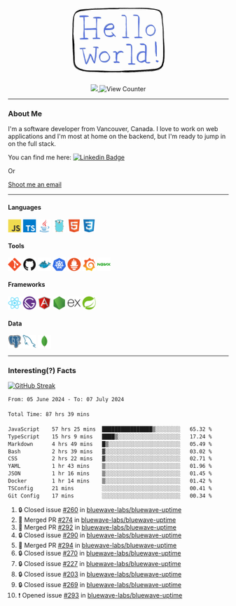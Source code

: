 <div align="center">
    <img src="./img/hello_world.webp" height="200px" width="">
    <div>
        <a href="https://www.linkedin.com/in/ajhollid">
            <img src="https://img.shields.io/badge/LinkedIn-blue"/>
        </a>
        <img src="https://komarev.com/ghpvc/?username=ajhollid&color=yellow" alt="View Counter">
    </div>
</div>

---

### About Me

I'm a software developer from Vancouver, Canada. I love to work on web applications and I'm most at home on the backend, but I'm ready to jump in on the full stack.

You can find me here: [![Linkedin Badge](https://img.shields.io/badge/-ajhollid-blue?style=flat&logo=Linkedin&logoColor=white)](https://www.linkedin.com/in/ajhollid)

Or

[Shoot me an email](mailto:ajhollid@gmail.com)

---

#### Languages

<div>
    <img src="./img/devicons/javascript-original.svg" width=30 height=30 alt="JavaScript">
    <img src="/img/devicons/typescript-original.svg" width=30 height=30 alt="TypeScript">
    <img src="./img/devicons/java-original.svg" width=30 height=30 alt="Java">
    <img src="./img/devicons/go-original.svg" width=30 height=30 alt="Golang">
    <img src="./img/devicons/html5-original.svg" width=30 height=30 alt="HTML 5">
    <img src="./img/devicons/css3-original.svg" width=30 height=30 alt="CSS 3">
</div>

#### Tools

<div>
    <img src="./img/devicons/git-original.svg" width=30 height=30 alt="Git">
    <img src="./img/devicons/github-original.svg" width=30 height=30 alt="Github">
    <img src="./img/devicons/docker-original.svg" width=30 
    height=30 alt="Docker">
    <img src="./img/devicons/kubernetes-original.svg" width=30 height=30 alt="K8">
    <img src="./img/devicons/prometheus-original.svg" width=30 height=30 alt="Prometheus">
    <img src="./img/devicons/grafana-original.svg" width=30 height=30 alt="Grafana">
    <img src="./img/devicons/nginx-original.svg" width=30 height=30 alt="Nginx">
</div>

#### Frameworks

<div>
    <img src="./img/devicons/react-original.svg" width=30 height=30 alt="React">
    <img src="./img/devicons/gatsby-original.svg" width=30 height=30 alt="Gatsby">
    <img src="./img/devicons/angularjs-original.svg" width=30 height=30 alt="AngularJS">
    <img src="./img/devicons/nodejs-original.svg" width=30 height=30 alt="NodeJS">
    <img src="./img/devicons/express-original.svg" width=30 height=30 alt="Express">
    <img src="./img/devicons/spring-original.svg" width=30 height=30 alt="Spring">
</div>

#### Data

<div>
    <img src="./img/devicons/postgresql-original.svg" width=30 height=30 alt="Postgresql">
    <img src="./img/devicons/mysql-original.svg" width=30 height=30 alt="Mysql">
    <img src="./img/devicons/mongodb-original.svg" width=30 height=30 alt="MongoDB">
</div>

---

### Interesting(?) Facts

[![GitHub Streak](http://github-readme-streak-stats.herokuapp.com?user=ajhollid)](https://git.io/streak-stats)

 <!--START_SECTION:waka-->

```txt
From: 05 June 2024 - To: 07 July 2024

Total Time: 87 hrs 39 mins

JavaScript    57 hrs 25 mins  ████████████████▒░░░░░░░░   65.32 %
TypeScript    15 hrs 9 mins   ████▒░░░░░░░░░░░░░░░░░░░░   17.24 %
Markdown      4 hrs 49 mins   █▒░░░░░░░░░░░░░░░░░░░░░░░   05.49 %
Bash          2 hrs 39 mins   ▓░░░░░░░░░░░░░░░░░░░░░░░░   03.02 %
CSS           2 hrs 22 mins   ▓░░░░░░░░░░░░░░░░░░░░░░░░   02.71 %
YAML          1 hr 43 mins    ▒░░░░░░░░░░░░░░░░░░░░░░░░   01.96 %
JSON          1 hr 16 mins    ▒░░░░░░░░░░░░░░░░░░░░░░░░   01.45 %
Docker        1 hr 14 mins    ▒░░░░░░░░░░░░░░░░░░░░░░░░   01.42 %
TSConfig      21 mins         ░░░░░░░░░░░░░░░░░░░░░░░░░   00.41 %
Git Config    17 mins         ░░░░░░░░░░░░░░░░░░░░░░░░░   00.34 %
```

<!--END_SECTION:waka-->


<!--START_SECTION:activity-->
1. 🔒 Closed issue [#260](https://github.com/bluewave-labs/bluewave-uptime/issues/260) in [bluewave-labs/bluewave-uptime](https://github.com/bluewave-labs/bluewave-uptime)
2. 🎉 Merged PR [#274](https://github.com/bluewave-labs/bluewave-uptime/pull/274) in [bluewave-labs/bluewave-uptime](https://github.com/bluewave-labs/bluewave-uptime)
3. 🎉 Merged PR [#292](https://github.com/bluewave-labs/bluewave-uptime/pull/292) in [bluewave-labs/bluewave-uptime](https://github.com/bluewave-labs/bluewave-uptime)
4. 🔒 Closed issue [#290](https://github.com/bluewave-labs/bluewave-uptime/issues/290) in [bluewave-labs/bluewave-uptime](https://github.com/bluewave-labs/bluewave-uptime)
5. 🎉 Merged PR [#294](https://github.com/bluewave-labs/bluewave-uptime/pull/294) in [bluewave-labs/bluewave-uptime](https://github.com/bluewave-labs/bluewave-uptime)
6. 🔒 Closed issue [#270](https://github.com/bluewave-labs/bluewave-uptime/issues/270) in [bluewave-labs/bluewave-uptime](https://github.com/bluewave-labs/bluewave-uptime)
7. 🔒 Closed issue [#227](https://github.com/bluewave-labs/bluewave-uptime/issues/227) in [bluewave-labs/bluewave-uptime](https://github.com/bluewave-labs/bluewave-uptime)
8. 🔒 Closed issue [#203](https://github.com/bluewave-labs/bluewave-uptime/issues/203) in [bluewave-labs/bluewave-uptime](https://github.com/bluewave-labs/bluewave-uptime)
9. 🔒 Closed issue [#269](https://github.com/bluewave-labs/bluewave-uptime/issues/269) in [bluewave-labs/bluewave-uptime](https://github.com/bluewave-labs/bluewave-uptime)
10. ❗ Opened issue [#293](https://github.com/bluewave-labs/bluewave-uptime/issues/293) in [bluewave-labs/bluewave-uptime](https://github.com/bluewave-labs/bluewave-uptime)
<!--END_SECTION:activity-->
